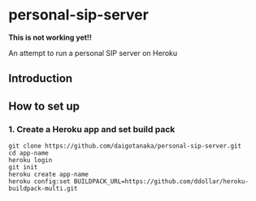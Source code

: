 <!--markdown-->
personal-sip-server
===================

**This is not working yet!!**

An attempt to run a personal SIP server on Heroku

## Introduction

## How to set up

### 1. Create a Heroku app and set build pack

```
git clone https://github.com/daigotanaka/personal-sip-server.git
cd app-name
heroku login
git init
heroku create app-name
heroku config:set BUILDPACK_URL=https://github.com/ddollar/heroku-buildpack-multi.git
```

